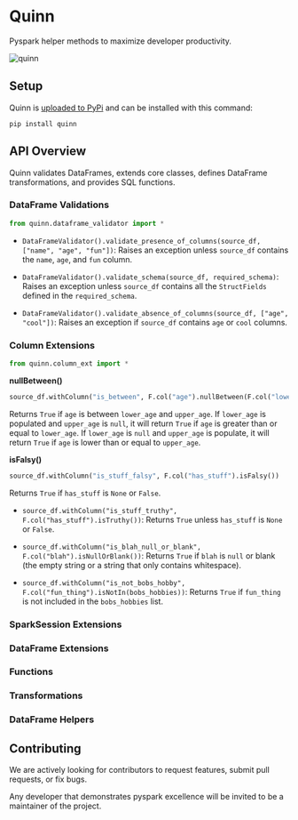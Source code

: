 # Quinn

Pyspark helper methods to maximize developer productivity.

![quinn](https://github.com/MrPowers/quinn/blob/master/quinn.png)

## Setup

Quinn is [uploaded to PyPi](https://pypi.org/project/quinn/) and can be installed with this command:

```
pip install quinn
```

## API Overview

Quinn validates DataFrames, extends core classes, defines DataFrame transformations, and provides SQL functions.

### DataFrame Validations

```python
from quinn.dataframe_validator import *
```

* `DataFrameValidator().validate_presence_of_columns(source_df, ["name", "age", "fun"])`: Raises an exception unless `source_df` contains the `name`, `age`, and `fun` column.

* `DataFrameValidator().validate_schema(source_df, required_schema)`: Raises an exception unless `source_df` contains all the `StructFields` defined in the `required_schema`.

* `DataFrameValidator().validate_absence_of_columns(source_df, ["age", "cool"])`: Raises an exception if `source_df` contains `age` or `cool` columns.

### Column Extensions

```python
from quinn.column_ext import *
```

**nullBetween()**

```python
source_df.withColumn("is_between", F.col("age").nullBetween(F.col("lower_age"), F.col("upper_age")))
```

Returns `True` if `age` is between `lower_age` and `upper_age`.  If `lower_age` is populated and `upper_age` is `null`, it will return `True` if `age` is greater than or equal to `lower_age`.  If `lower_age` is `null` and `upper_age` is populate, it will return `True` if `age` is lower than or equal to `upper_age`.

**isFalsy()**

```python
source_df.withColumn("is_stuff_falsy", F.col("has_stuff").isFalsy())
```

Returns `True` if `has_stuff` is `None` or `False`.

* `source_df.withColumn("is_stuff_truthy", F.col("has_stuff").isTruthy())`: Returns `True` unless `has_stuff` is `None` or `False`.

* `source_df.withColumn("is_blah_null_or_blank", F.col("blah").isNullOrBlank())`: Returns `True` if `blah` is `null` or blank (the empty string or a string that only contains whitespace).

* `source_df.withColumn("is_not_bobs_hobby", F.col("fun_thing").isNotIn(bobs_hobbies))`: Returns `True` if `fun_thing` is not included in the `bobs_hobbies` list.

### SparkSession Extensions

### DataFrame Extensions

### Functions

### Transformations

### DataFrame Helpers

## Contributing

We are actively looking for contributors to request features, submit pull requests, or fix bugs.

Any developer that demonstrates pyspark excellence will be invited to be a maintainer of the project.
